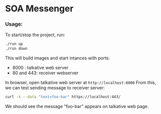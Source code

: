 # SOA Messenger


### Usage:

To start/stop the project, run:
```bash
./run up
./run down
```
This will build images and start intances with ports:
- 8000 : talkative web server
- 80 and 443: receiver webserver

In browser, open talkative web server at `http://localhost:8000`
From this, we can test sending message to receiver server:
```bash
curl -k --data "text=foo-bar" https://localhost:443/
```
We should see the message "foo-bar" appears on talkative web page.
